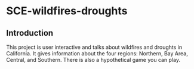 # SCE-wildfires-droughts
## Introduction
This project is user interactive and talks about wildfires and droughts in California. It gives information about the four regions: Northern, Bay Area, Central, and Southern. There is also a hypothetical game you can play.
